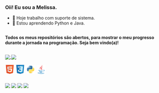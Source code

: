 ### Oii! Eu sou a Melissa. 

- 🔭 Hoje trabalho com suporte de sistema.
- 🌱 Estou aprendendo Python e Java.

##
#### Todos os meus repositórios são abertos, para mostrar o meu progresso durante a jornada na programação. Seja bem vindo(a)! 
##

<div>
  <a href="https://github-readme-status.vercel.app/api/pin/?username=mwlissabr&token=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">
    <img height=200 align="center" src="https://github-readme-stats.vercel.app/api?username=mwlissabr&theme=dracula"/>
  </a>
  <a href="https://github.com/mwlissabr">
    <img height=200 align="center" src="https://github-readme-stats.vercel.app/api/top-langs?username=mwlissabr&layout=donut&langs_count=8&card_width=320&theme=dracula" />
  </a>

</div>
<div style="display: inline_block"><br>
  <img align="center" alt="Melissa-HTML" height="30" width="30" src="https://raw.githubusercontent.com/devicons/devicon/master/icons/html5/html5-original.svg">
  <img align="center" alt="Melissa-CSS" height="30" width="30" src="https://raw.githubusercontent.com/devicons/devicon/master/icons/css3/css3-original.svg">
  <img align="center" alt="Melissa-Python" height="30" width="30" src="https://raw.githubusercontent.com/devicons/devicon/master/icons/python/python-original.svg">
  <img align="center" alt="Melissa-Python" height="30" width="30" src="https://raw.githubusercontent.com/devicons/devicon/master/icons/java/java-original.svg">
  
</div>

##

<div> 
  <a align="center" href="https://instagram.com/mwlissabr" target="_blank"><img src="https://img.shields.io/badge/-Instagram-%23E4405F?style=for-the-badge&logo=instagram&logoColor=white" target="_blank"></a>
  <a align="center" href="" target="_blank"><img src="https://img.shields.io/badge/Discord-7289DA?style=for-the-badge&logo=discord&logoColor=white" target="_blank"></a> 
  <a align="center" href = "mailto:mwlissabr@gmail.com"><img src="https://img.shields.io/badge/-Gmail-%23333?style=for-the-badge&logo=gmail&logoColor=white" target="_blank"></a>
  <a align="center" href="" target="_blank"><img src="https://img.shields.io/badge/-LinkedIn-%230077B5?style=for-the-badge&logo=linkedin&logoColor=white" target="_blank"></a> 
</div>

<a href>

